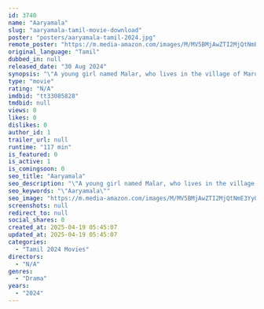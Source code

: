 ```yaml
---
id: 3740
name: "Aaryamala"
slug: "aaryamala-tamil-movie-download"
poster: "posters/aaryamala-tamil-2024.jpg"
remote_poster: "https://m.media-amazon.com/images/M/MV5BMjAwZTI2MjQtNmE3Yy00YmJlLTg0NGItMjc1MjlmZDA5MThjXkEyXkFqcGc@._V1_SX300.jpg"
original_language: "Tamil"
dubbed_in: null
released_date: "30 Aug 2024"
synopsis: "\"A young girl named Malar, who lives in the village of Marudur, has not yet attained puberty in her teenage years. She lost her mother and lives with her stepmother, Gomathi. At this point, Gomathi's daughter, Kayal, attains puber..."
type: "movie"
rating: "N/A"
imdbid: "tt33085828"
tmdbid: null
views: 0
likes: 0
dislikes: 0
author_id: 1
trailer_url: null
runtime: "117 min"
is_featured: 0
is_active: 1
is_comingsoon: 0
seo_title: "Aaryamala"
seo_description: "\"A young girl named Malar, who lives in the village of Marudur, has not yet attained puberty in her teenage years. She lost her mother and lives with her stepmother, Gomathi. At this point, Gomathi's daughter, Kayal, attains puber..."
seo_keywords: "\"Aaryamala\""
seo_image: "https://m.media-amazon.com/images/M/MV5BMjAwZTI2MjQtNmE3Yy00YmJlLTg0NGItMjc1MjlmZDA5MThjXkEyXkFqcGc@._V1_SX300.jpg"
screenshots: null
redirect_to: null
social_shares: 0
created_at: 2025-04-19 05:45:07
updated_at: 2025-04-19 05:45:07
categories:
  - "Tamil 2024 Movies"
directors:
  - "N/A"
genres:
  - "Drama"
years:
  - "2024"
---
```

